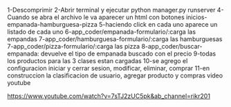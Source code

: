 1-Descomprimir
2-Abrir terminal y ejecutar python manager.py runserver
4-Cuando se abra el archivo le va aparecer un html con botones inicios-empanada-hamburguesa-pizza
5-haciendo click en cada uno aparece un listado de cada uno
6-app_coder/empanada-formulario/:carga las empandas
7-app_coder/hamburguesa-formulario/:carga las hamburguesas
7-app_coder/pizza-formulario/:carga las pizza
8-app_coder/buscar-empanada: devuelve el tipo de empanada buscado con el precio
9-todas los productos para las 3 clases estan cargadas
10-se agrego el configuracion iniciar y cerrar sesion, modificar, eliminar, comprar
11-en construccion la clasificacion de usuario, agregar producto y compras
video youtube

https://www.youtube.com/watch?v=7sTJ2zUC5pk&ab_channel=rikr201

